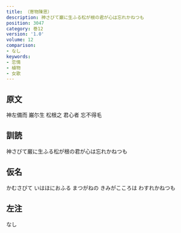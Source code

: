 ```yaml
---
title: （寄物陳思）
description: 神さびて巌に生ふる松が根の君が心は忘れかねつも
position: 3047
category: 巻12
version: '1.0'
volume: 12
comparison:
- なし
keywords:
- 恋情
- 植物
- 女歌
---
```


## 原文

神左備而 巌尓生 松根之 君心者 忘不得毛

## 訓読

神さびて巌に生ふる松が根の君が心は忘れかねつも

## 仮名

かむさびて いはほにおふる まつがねの きみがこころは わすれかねつも

## 左注

なし
